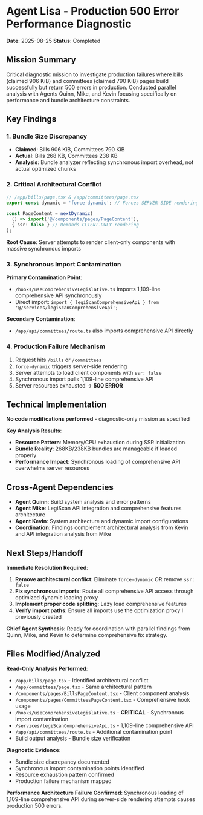 # Agent Lisa - Production 500 Error Performance Diagnostic
**Date**: 2025-08-25
**Status**: Completed

## Mission Summary
Critical diagnostic mission to investigate production failures where bills (claimed 906 KiB) and committees (claimed 790 KiB) pages build successfully but return 500 errors in production. Conducted parallel analysis with Agents Quinn, Mike, and Kevin focusing specifically on performance and bundle architecture constraints.

## Key Findings

### 1. Bundle Size Discrepancy
- **Claimed**: Bills 906 KiB, Committees 790 KiB
- **Actual**: Bills 268 KB, Committees 238 KB  
- **Analysis**: Bundle analyzer reflecting synchronous import overhead, not actual optimized chunks

### 2. Critical Architectural Conflict
```typescript
// /app/bills/page.tsx & /app/committees/page.tsx
export const dynamic = 'force-dynamic'; // Forces SERVER-SIDE rendering

const PageContent = nextDynamic(
  () => import('@/components/pages/PageContent'),
  { ssr: false } // Demands CLIENT-ONLY rendering
);
```
**Root Cause**: Server attempts to render client-only components with massive synchronous imports

### 3. Synchronous Import Contamination
**Primary Contamination Point**:
- `/hooks/useComprehensiveLegislative.ts` imports 1,109-line comprehensive API synchronously
- Direct import: `import { legiScanComprehensiveApi } from '@/services/legiScanComprehensiveApi';`

**Secondary Contamination**:
- `/app/api/committees/route.ts` also imports comprehensive API directly

### 4. Production Failure Mechanism
1. Request hits `/bills` or `/committees`
2. `force-dynamic` triggers server-side rendering
3. Server attempts to load client components with `ssr: false`
4. Synchronous import pulls 1,109-line comprehensive API
5. Server resources exhausted → **500 ERROR**

## Technical Implementation
**No code modifications performed** - diagnostic-only mission as specified

**Key Analysis Results**:
- **Resource Pattern**: Memory/CPU exhaustion during SSR initialization
- **Bundle Reality**: 268KB/238KB bundles are manageable if loaded properly
- **Performance Impact**: Synchronous loading of comprehensive API overwhelms server resources

## Cross-Agent Dependencies
- **Agent Quinn**: Build system analysis and error patterns
- **Agent Mike**: LegiScan API integration and comprehensive features architecture  
- **Agent Kevin**: System architecture and dynamic import configurations
- **Coordination**: Findings complement architectural analysis from Kevin and API integration analysis from Mike

## Next Steps/Handoff
**Immediate Resolution Required**:
1. **Remove architectural conflict**: Eliminate `force-dynamic` OR remove `ssr: false`
2. **Fix synchronous imports**: Route all comprehensive API access through optimized dynamic loading proxy
3. **Implement proper code splitting**: Lazy load comprehensive features
4. **Verify import paths**: Ensure all imports use the optimization proxy I previously created

**Chief Agent Synthesis**: Ready for coordination with parallel findings from Quinn, Mike, and Kevin to determine comprehensive fix strategy.

## Files Modified/Analyzed
**Read-Only Analysis Performed**:
- `/app/bills/page.tsx` - Identified architectural conflict
- `/app/committees/page.tsx` - Same architectural pattern
- `/components/pages/BillsPageContent.tsx` - Client component analysis
- `/components/pages/CommitteesPageContent.tsx` - Comprehensive hook usage
- `/hooks/useComprehensiveLegislative.ts` - **CRITICAL** - Synchronous import contamination
- `/services/legiScanComprehensiveApi.ts` - 1,109-line comprehensive API
- `/app/api/committees/route.ts` - Additional contamination point
- Build output analysis - Bundle size verification

**Diagnostic Evidence**:
- Bundle size discrepancy documented
- Synchronous import contamination points identified
- Resource exhaustion pattern confirmed
- Production failure mechanism mapped

**Performance Architecture Failure Confirmed**: Synchronous loading of 1,109-line comprehensive API during server-side rendering attempts causes production 500 errors.